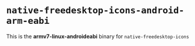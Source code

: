 # `native-freedesktop-icons-android-arm-eabi`

This is the **armv7-linux-androideabi** binary for `native-freedesktop-icons`
